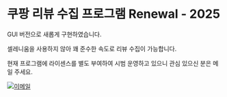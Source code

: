 # 쿠팡 리뷰 수집 프로그램 Renewal - 2025

GUI 버전으로 새롭게 구현하였습니다.

셀레니움을 사용하지 않아 꽤 준수한 속도로 리뷰 수집이 가능합니다.

현재 프로그램에 라이센스를 별도 부여하여 시범 운영하고 있으니 관심 있으신 분은 메일 주세요.

[![이메일](https://img.icons8.com/ios-filled/50/000000/email.png)](mailto:#)
